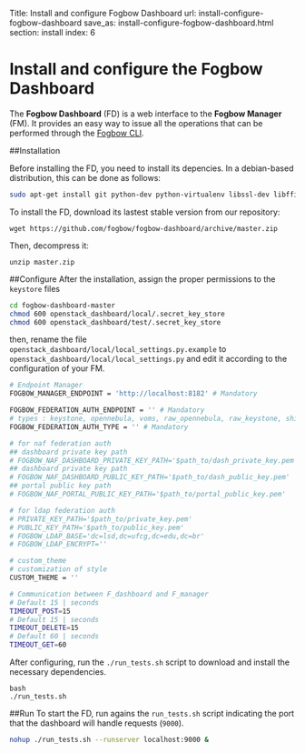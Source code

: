 Title: Install and configure Fogbow Dashboard
url: install-configure-fogbow-dashboard
save_as: install-configure-fogbow-dashboard.html
section: install
index: 6

Install and configure the Fogbow Dashboard
==========
The **Fogbow Dashboard** (FD) is a web interface to the **Fogbow Manager** (FM). It provides an easy way to issue all the operations that can be performed through the [Fogbow CLI](http://www.fogbowcloud.org/fogbow-cli).

##Installation

Before installing the FD, you need to install its depencies. In a debian-based distribution, this can be done as follows:

```bash
sudo apt-get install git python-dev python-virtualenv libssl-dev libffi-dev libxml2-dev libxslt1-dev
```

To install the FD, download its lastest stable version from our repository:

``` shell
wget https://github.com/fogbow/fogbow-dashboard/archive/master.zip
```

Then, decompress it:
``` shell
unzip master.zip
```

##Configure
After the installation, assign the proper permissions to the ```keystore``` files

```bash
cd fogbow-dashboard-master
chmod 600 openstack_dashboard/local/.secret_key_store
chmod 600 openstack_dashboard/test/.secret_key_store
```

then, rename the file ```openstack_dashboard/local/local_settings.py.example``` to ```openstack_dashboard/local/local_settings.py``` and edit it according to the configuration of your FM.

```bash
# Endpoint Manager
FOGBOW_MANAGER_ENDPOINT = 'http://localhost:8182' # Mandatory

FOGBOW_FEDERATION_AUTH_ENDPOINT = '' # Mandatory
# types : keystone, opennebula, voms, raw_opennebula, raw_keystone, shibboleth, naf, ldap
FOGBOW_FEDERATION_AUTH_TYPE = '' # Mandatory

# for naf federation auth
## dashboard private key path
# FOGBOW_NAF_DASHBOARD_PRIVATE_KEY_PATH='$path_to/dash_private_key.pem'
## dashboard private key path
# FOGBOW_NAF_DASHBOARD_PUBLIC_KEY_PATH='$path_to/dash_public_key.pem'
## portal public key path
# FOGBOW_NAF_PORTAL_PUBLIC_KEY_PATH='$path_to/portal_public_key.pem'

# for ldap federation auth
# PRIVATE_KEY_PATH='$path_to/private_key.pem'
# PUBLIC_KEY_PATH='$path_to/public_key.pem'
# FOGBOW_LDAP_BASE='dc=lsd,dc=ufcg,dc=edu,dc=br'
# FOGBOW_LDAP_ENCRYPT=''

# custom_theme 
# customization of style
CUSTOM_THEME = ''

# Communication between F_dashboard and F_manager
# Default 15 | seconds 
TIMEOUT_POST=15
# Default 15 | seconds
TIMEOUT_DELETE=15
# Default 60 | seconds
TIMEOUT_GET=60
```

After configuring, run the ```./run_tests.sh``` script to download and install the necessary dependencies.
```
bash
./run_tests.sh
```

##Run
To start the FD, run agains the ```run_tests.sh``` script indicating the port that the dashboard will handle requests (```9000```).

``` bash
nohup ./run_tests.sh --runserver localhost:9000 &
```
